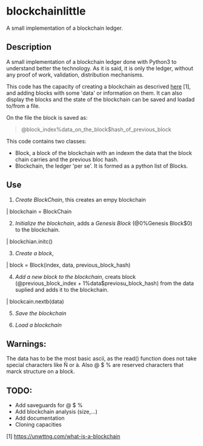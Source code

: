# blockchainlittle
A small implementation of a blockchain ledger.

## Description 

A small implementation of a blockchain ledger done with Python3 to understand better the technology. As it is said, it is only the ledger, without any proof of work, validation, distribution mechanisms. 

This code has the capacity of creating a blockchain as descrived [here](https://unwttng.com/what-is-a-blockchain) [1], and adding blocks with some 'data' or information on them. It can also display the blocks and the state of the blockchain can be saved and loadad to/from a file. 

On the file the block is saved as:

 > @block_index%data_on_the_block$hash_of_previous_block

This code contains two classes:

* Block, a block of the blockchain with an indexm the data that the block chain carries and the previous bloc hash.
* Blockchain, the ledger 'per se'. It is formed as a python list of Blocks.


## Use

1) _Create BlockChain_, this creates an empy blockchain

| blockchain = BlockChain 

2) _Initialize the blockchain_, adds a *Genesis Block* (@0%Genesis Block$0) to the blockchain.

| blockchian.initc()

3) _Create a block_, 

| block = Block(index, data, previous_block_hash)

4) _Add a new block to the blockchain_, creats block (@previous_block_index + 1%data$previosu_block_hash) from the data suplied and adds it to the blockchain.

| blockcain.nextb(data) 

5) _Save the blockchain_

6) _Load a blockchain_

## Warnings:

The data has to be the most basic ascii, as the read() function does not take special characters like Ñ or à. Also @ $ % are reserved characters that marck structure on a block.

## TODO:

* Add saveguards for @ $ %    
* Add blockchain analysis (size,...)    
* Add documentation 
* Cloning capacities

 [1] https://unwttng.com/what-is-a-blockchain
